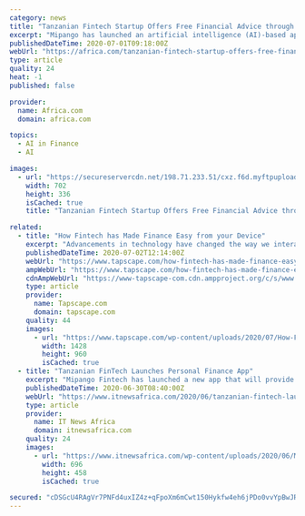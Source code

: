 ```yaml
---
category: news
title: "Tanzanian Fintech Startup Offers Free Financial Advice through App"
excerpt: "Mipango has launched an artificial intelligence (AI)-based app that provides users with free financial advice on iOS and Android devices. Mipango is a personal finance mobile application that enables users to manage their income,"
publishedDateTime: 2020-07-01T09:18:00Z
webUrl: "https://africa.com/tanzanian-fintech-startup-offers-free-financial-advice-through-app-2/"
type: article
quality: 24
heat: -1
published: false

provider:
  name: Africa.com
  domain: africa.com

topics:
  - AI in Finance
  - AI

images:
  - url: "https://secureservercdn.net/198.71.233.51/cxz.f6d.myftpupload.com/wp-content/uploads/2020/07/9-3.jpg?time=1593806028"
    width: 702
    height: 336
    isCached: true
    title: "Tanzanian Fintech Startup Offers Free Financial Advice through App"

related:
  - title: "How Fintech has Made Finance Easy from your Device"
    excerpt: "Advancements in technology have changed the way we interact with many aspects of life, from social interaction to shopping and entertainment. Industries"
    publishedDateTime: 2020-07-02T12:14:00Z
    webUrl: "https://www.tapscape.com/how-fintech-has-made-finance-easy-from-your-device/"
    ampWebUrl: "https://www.tapscape.com/how-fintech-has-made-finance-easy-from-your-device/amp/"
    cdnAmpWebUrl: "https://www-tapscape-com.cdn.ampproject.org/c/s/www.tapscape.com/how-fintech-has-made-finance-easy-from-your-device/amp/"
    type: article
    provider:
      name: Tapscape.com
      domain: tapscape.com
    quality: 44
    images:
      - url: "https://www.tapscape.com/wp-content/uploads/2020/07/How-Fintech-has-Made-Finance-Easy-from-your-Device.png"
        width: 1428
        height: 960
        isCached: true
  - title: "Tanzanian FinTech Launches Personal Finance App"
    excerpt: "Mipango Fintech has launched a new app that will provide free personal financial management to Tanzanians on IOS and Android mobile devices. The app - which is underpinned by AI and operates in Swa"
    publishedDateTime: 2020-06-30T08:40:00Z
    webUrl: "https://www.itnewsafrica.com/2020/06/tanzanian-fintech-launches-personal-finance-app/"
    type: article
    provider:
      name: IT News Africa
      domain: itnewsafrica.com
    quality: 24
    images:
      - url: "https://www.itnewsafrica.com/wp-content/uploads/2020/06/Mipango-App-696x458.png"
        width: 696
        height: 458
        isCached: true

secured: "cDSGcU4RAgVr7PNFd4uxIZ4z+qFpoXm6mCwt150Hykfw4eh6jPDo0vvYpBwJRECVsmUCR6T8UmUpyyLGkwyBsK2ca8/+VsG1urqTSHsXRutgJujkFuTrM8zfleue625wG+rZ6Ey9i07d+lAFtqesgEboTubo2ArZgLOVFeaV2s7kLr32TDfqXVJLbywKkfU/XNgLWbs44nSrW05IhTgLl26I2RLz9ckO4Li4hGIH7P0/EY3m0oKsB/557IUZ1+sIr1Di7TG8DS4gMJHUykfSu6811wnP844Oo+QTwIj5WshDus6tmc/KxdV3ve5ZoGFop/Z96JA12tYSh8i38S/XTg==;lUjjJXJTDuJN9B6UMH+KkQ=="
---
```


